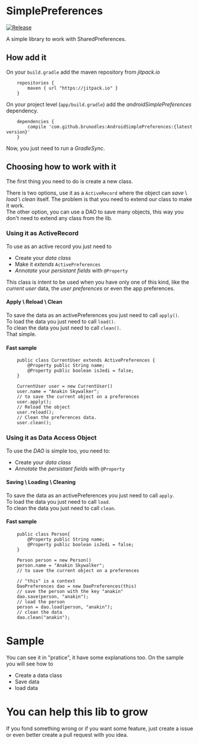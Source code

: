 # SimplePreferences

[![Release](https://jitpack.io/v/brunodles/AndroidSimplePreferences.svg)](https://jitpack.io/#brunodles/AndroidSimplePreferences)

A simple library to work with SharedPreferences.

## How add it
On your `build.gradle` add the maven repository from *jitpack.io*

        repositories {
            maven { url "https://jitpack.io" }
        }

On your project level (`app/build.gradle`) add the _androidSimplePreferences_ dependency.

        dependencies {
            compile 'com.github.brunodles:AndroidSimplePreferences:{latest version}'
        }


Now, you just need to run a _GradleSync_.

## Choosing how to work with it
The first thing you need to do is create a new class.

There is two options, use it as a `ActiveRecord` where the object can _save_ \ _load_ \ _clean_ itself. The problem is that you need to extend our class to make it work.  
The other option, you can use a DAO to save many objects, this way you don't need to extend any class from the lib.

### Using it as ActiveRecord
To use as an active record you just need to 
* Create your _data class_
* Make it _extends_ `ActivePreferences`
* *Annotate* your _persistant fields_ with `@Property`

This class is intent to be used when you have only one of this kind, like the _current user_ data, the _user preferences_ or even the app preferences.

#### Apply \ Reload \ Clean
To save the data as an activePreferences you just need to call `apply()`.  
To load the data you just need to call `load()`.  
To clean the data you just need to call `clean()`.  
That simple.

#### Fast sample

		public class CurrentUser extends ActivePreferences {
		    @Property public String name;
		    @Property public boolean isJedi = false;
		}

		CurrentUser user = new CurrentUser()
		user.name = "Anakin Skywalker";
		// to save the current object on a preferences
		user.apply();
		// Reload the object
		user.reload();
		// Clean the preferences data.
		user.clean();

### Using it as Data Access Object
To use the _DAO_ is simple too, you need to:
* Create your _data class_
* *Annotate* the _persistant fields_ with `@Property`

#### Saving \ Loading \ Cleaning
To save the data as an activePreferences you just need to call `apply`.  
To load the data you just need to call `load`.  
To clean the data you just need to call `clean`.  

#### Fast sample

		public class Person{
		    @Property public String name;
		    @Property public boolean isJedi = false;
		}

		Person person = new Person()
		person.name = "Anakin Skywalker";
		// to save the current object on a preferences
		
		// "this" is a context
		DaoPreferences dao = new DaoPreferences(this)
		// save the person with the key "anakin"
        dao.save(person, "anakin"); 
        // load the person
        person = dao.load(person, "anakin");
        // clean the data
        dao.clean("anakin");

# Sample
You can see it in "pratice", it have some explanations too.
On the sample you will see how to
* Create a data class
* Save data
* load data

# You can help this lib to grow
If you fond something wrong or if you want some feature, just create a issue or even better create
a pull request with you idea.
